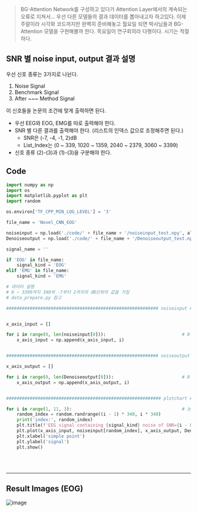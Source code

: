 > BG-Attention Network를 구성하고 있다가 Attention Layer에서의 계속되는 오류로 지쳐서... 우선 다른 모델들의 결과 데이터를 뽑아내고자 하고있다.
> 이제 주말이라 시각화 코드까지만 완벽히 준비해놓고 월요일 되면 박사님들과 BG-Attention 모델을 구현해볼까 한다.
> 목요일이 연구회의라 다행이다. 시기는 적절하다.

## SNR 별 noise input, output 결과 설명

우선 신호 종류는 3가지로 나뉜다.

1. Noise Signal
2. Benchmark Signal
3. After ~~~ Method Signal

이 신호들을 논문의 조건에 맞게 출력하면 된다.

- 우선 EEG와 EOG, EMG를 따로 출력해야 한다.
- SNR 별 다른 결과를 출력해야 한다. (리스트의 인덱스 값으로 조정해주면 된다.)
  - SNR은 (-7, -4, -1, 2)dB
  - List_Index는 (0 ~ 339, 1020 ~ 1359, 2040 ~ 2379, 3060 ~ 3399)
- 신호 종류 (2)-(3)과 (1)-(3)을 구분해야 한다.

## Code

```py
import numpy as np
import os
import matplotlib.pyplot as plt
import random

os.environ['TF_CPP_MIN_LOG_LEVEL'] = '3'

file_name = 'Novel_CNN_EOG'

noiseinput = np.load('./code/' + file_name + '/noiseinput_test.npy', allow_pickle=True)
Denoiseoutput = np.load('./code/' + file_name + '/Denoiseoutput_test.npy', allow_pickle=True)

signal_name = ''

if 'EOG' in file_name:
    signal_kind = 'EOG'
elif 'EMG' in file_name:
    signal_kind = 'EMG'

# 데이터 설명
# 0 ~ 3399까지 340씩 -7부터 2까지의 dB단위의 값을 가짐
# data_prepare.py 참고

########################################################## noiseinput ##############################################################


x_axis_input = []

for i in range(0, len(noiseinput[0])):                             # 0 ~ 3399 설정 가능
    x_axis_input = np.append(x_axis_input, i)


########################################################## noiseoutput #############################################################

x_axis_output = []

for i in range(0, len(Denoiseoutput[0])):                          # 0 ~ 3399 설정 가능
    x_axis_output = np.append(x_axis_output, i)


########################################################### plotchart ##############################################################

for i in range(1, 11, 3):                                          # 논문의 내용과 같이 (-7, -4, -1, 2)dB 값을 4번 출력
    random_index = random.randrange((i - 1) * 340, i * 340)
    print('index:', random_index)
    plt.title(f'EEG signal containing {signal_kind} noise of SNR={i - 8}dB')
    plt.plot(x_axis_input, noiseinput[random_index], x_axis_output, Denoiseoutput[random_index], linestyle='-')
    plt.xlabel('simple point')
    plt.ylabel('signal')
    plt.show()
```

<br>
<br>

---

## Result Images (EOG)

![image](https://github.com/UGeunJi/AI_Papers-and-Mathematics/assets/84713532/8689db3e-8866-4075-ab38-56f4545b7be7)














